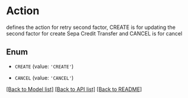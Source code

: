 # Action

defines the action for retry second factor, CREATE is for updating the second factor for create Sepa Credit Transfer and  CANCEL is for cancel

## Enum

* `CREATE` (value: `'CREATE'`)

* `CANCEL` (value: `'CANCEL'`)

[[Back to Model list]](../README.md#documentation-for-models) [[Back to API list]](../README.md#documentation-for-api-endpoints) [[Back to README]](../README.md)


